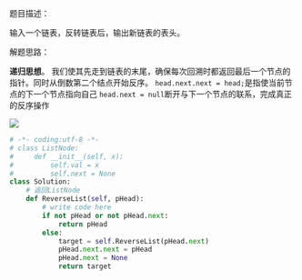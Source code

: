 题目描述：

输入一个链表，反转链表后，输出新链表的表头。

解题思路：

**递归思想**。
我们使其先走到链表的末尾，确保每次回溯时都返回最后一个节点的指针。同时从倒数第二个结点开始反序。
`head.next.next = head;`是指使当前节点的下一个节点指向自己
`head.next = null`断开与下一个节点的联系，完成真正的反序操作

![](https://img-blog.csdn.net/20180621200714495?watermark/2/text/aHR0cHM6Ly9ibG9nLmNzZG4ubmV0L2Rhd25fYWZ0ZXJfZGFyaw==/font/5a6L5L2T/fontsize/400/fill/I0JBQkFCMA==/dissolve/70)

```python
# -*- coding:utf-8 -*-
# class ListNode:
#     def __init__(self, x):
#         self.val = x
#         self.next = None
class Solution:
    # 返回ListNode
    def ReverseList(self, pHead):
        # write code here
        if not pHead or not pHead.next:
            return pHead
        else:
            target = self.ReverseList(pHead.next)
            pHead.next.next = pHead
            pHead.next = None
            return target
```

